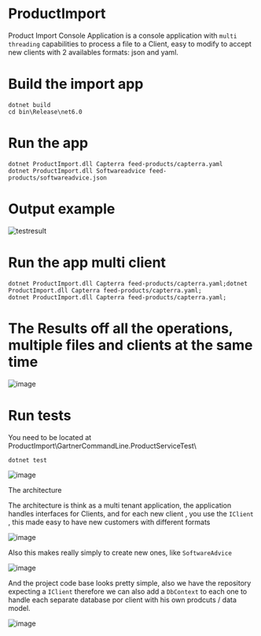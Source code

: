 # ProductImport
 Product Import Console Application is a console application with `multi threading` capabilities to process a file to a Client, easy to modify to accept new clients with 2 availables formats: json and yaml.

# Build the import app

```console
dotnet build
cd bin\Release\net6.0
```

# Run the app

```console
dotnet ProductImport.dll Capterra feed-products/capterra.yaml
dotnet ProductImport.dll Softwareadvice feed-products/softwareadvice.json
```

# Output example

![testresult](https://user-images.githubusercontent.com/4528130/157536880-a8d084ed-e2f6-4996-958e-e815bfcbaedd.png)

# Run the app multi client

```console
dotnet ProductImport.dll Capterra feed-products/capterra.yaml;dotnet ProductImport.dll Capterra feed-products/capterra.yaml;
dotnet ProductImport.dll Capterra feed-products/capterra.yaml;
```
# The Results off all the operations, multiple files and clients at the same time

![image](https://user-images.githubusercontent.com/4528130/157554609-fa959860-a5c3-4929-af1f-c838cdc58f82.png)

# Run tests

You need to be located at ProductImport\GartnerCommandLine.ProductServiceTest\

```console
dotnet test
```

![image](https://user-images.githubusercontent.com/4528130/157537214-5352e998-ac8e-4def-9a32-37b121b4db59.png)



The architecture

The architecture is think as a multi tenant application, the application handles interfaces for Clients, and for each new client , you use the `IClient` , this made easy to have new customers with different formats

![image](https://user-images.githubusercontent.com/4528130/157541496-153eee95-3e63-42df-b386-ec63fa0c26ec.png)


Also this makes really simply to create new ones, like `SoftwareAdvice` 

![image](https://user-images.githubusercontent.com/4528130/157541770-ba5e5de2-914a-4897-9560-ea325f0c8b9a.png)


And the project code base looks pretty simple, also we have the repository expecting a `IClient` therefore we can also add a `DbContext` to each one to handle each separate database por client with his own prodcuts / data model.

![image](https://user-images.githubusercontent.com/4528130/157542196-8d620f84-f889-4489-b0c0-c07ef3164e83.png)




